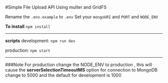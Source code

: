 #Simple File Upload API Using multer and GridFS

Rename the `.env.example` to `.env`
Set your `mongoURI` and `PORT` and `NODE_ENV`

**To install**
`npm install`

---

**scripts**
development:
`npm run dev`

production:
`npm start`

---

###Note
For production change the NODE_ENV to production , this will cause the **serverSelectionTimeoutMS** option for connection to MongoDB change to 5000 and the default for development is 1000
